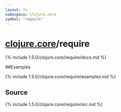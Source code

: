 ```yaml
---
layout: fn
namespace: clojure.core
symbol: "require"
---
```


# [clojure.core](../)/require

{% include 1.5.0/clojure.core/require/docs.md %}

##Examples

{% include 1.5.0/clojure.core/require/examples.md %}
## Source
{% include 1.5.0/clojure.core/require/src.md %}

